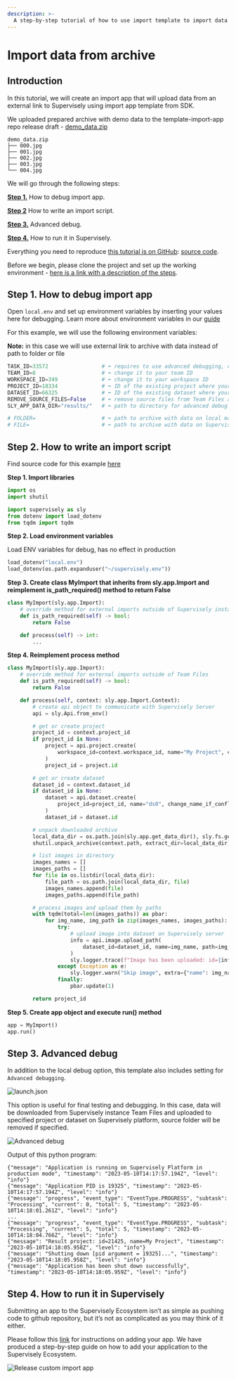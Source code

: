 ```yaml
---
description: >-
  A step-by-step tutorial of how to use import template to import data from external link.
---
```


# Import data from archive

## Introduction

In this tutorial, we will create an import app that will upload data from an external link to Supervisely using import app template from SDK.

We uploaded prepared archive with demo data to the template-import-app repo release draft - [demo_data.zip](https://github.com/supervisely-ecosystem/template-import-app/releases/download/v0.0.1/demo_data.zip)

```text
demo_data.zip
├── 000.jpg
├── 001.jpg
├── 002.jpg
├── 003.jpg
└── 004.jpg
```

We will go through the following steps:

[**Step 1.**](#step-1-how-to-debug-import-app) How to debug import app.

[**Step 2**](#step-2-how-to-write-an-import-script) How to write an import script.

[**Step 3.**](#step-3-advanced-debug) Advanced debug.

[**Step 4.**](#step-4-how-to-run-it-in-supervisely) How to run it in Supervisely.

Everything you need to reproduce [this tutorial is on GitHub](https://github.com/supervisely-ecosystem/template-import-app): [source code](https://github.com/supervisely-ecosystem/template-import-app/blob/master/src/import-external-link.py).

Before we begin, please clone the project and set up the working environment - [here is a link with a description of the steps](/README.md#set-up-an-environment-for-development).

## Step 1. How to debug import app

Open `local.env` and set up environment variables by inserting your values here for debugging. Learn more about environment variables in our [guide](https://developer.supervisely.com/getting-started/environment-variables)

For this example, we will use the following environment variables:

**Note:** in this case we will use external link to archive with data instead of path to folder or file

```python
TASK_ID=33572                 # ⬅️ requires to use advanced debugging, comment for local debugging
TEAM_ID=8                     # ⬅️ change it to your team ID
WORKSPACE_ID=349              # ⬅️ change it to your workspace ID
PROJECT_ID=18334              # ⬅️ ID of the existing project where your data will be imported (optional)
DATASET_ID=66325              # ⬅️ ID of the existing dataset where your data will be imported (optional)
REMOVE_SOURCE_FILES=False     # ⬅️ remove source files from Team Files after import (optional)
SLY_APP_DATA_DIR="results/"   # ⬅️ path to directory for advanced debug (your data will be downloaded in this directory)

# FOLDER=                     # ⬅️ path to archive with data on local machine
# FILE=                       # ⬅️ path to archive with data on Supervisely Team Files
```

## Step 2. How to write an import script

Find source code for this example [here](https://github.com/supervisely-ecosystem/template-import-app/blob/master/src/import-external-link.py)

**Step 1. Import libraries**

```python
import os
import shutil

import supervisely as sly
from dotenv import load_dotenv
from tqdm import tqdm
```

**Step 2. Load environment variables**

Load ENV variables for debug, has no effect in production

```python
load_dotenv("local.env")
load_dotenv(os.path.expanduser("~/supervisely.env"))
```

**Step 3. Create class MyImport that inherits from sly.app.Import and reimplement is_path_required() method to return False**

```python
class MyImport(sly.app.Import):
    # override method for external imports outside of Supervisely instance
    def is_path_required(self) -> bool:
        return False

    def process(self) -> int:
        ...
```

**Step 4. Reimplement process method**

```python
class MyImport(sly.app.Import):
    # override method for external imports outside of Team Files
    def is_path_required(self) -> bool:
        return False

    def process(self, context: sly.app.Import.Context):
        # create api object to communicate with Supervisely Server
        api = sly.Api.from_env()

        # get or create project
        project_id = context.project_id
        if project_id is None:
            project = api.project.create(
                workspace_id=context.workspace_id, name="My Project", change_name_if_conflict=True
            )
            project_id = project.id

        # get or create dataset
        dataset_id = context.dataset_id
        if dataset_id is None:
            dataset = api.dataset.create(
                project_id=project_id, name="ds0", change_name_if_conflict=True
            )
            dataset_id = dataset.id

        # unpack downloaded archive
        local_data_dir = os.path.join(sly.app.get_data_dir(), sly.fs.get_file_name(context.path))
        shutil.unpack_archive(context.path, extract_dir=local_data_dir)

        # list images in directory
        images_names = []
        images_paths = []
        for file in os.listdir(local_data_dir):
            file_path = os.path.join(local_data_dir, file)
            images_names.append(file)
            images_paths.append(file_path)

        # process images and upload them by paths
        with tqdm(total=len(images_paths)) as pbar:
            for img_name, img_path in zip(images_names, images_paths):
                try:
                    # upload image into dataset on Supervisely server
                    info = api.image.upload_path(
                        dataset_id=dataset_id, name=img_name, path=img_path
                    )
                    sly.logger.trace(f"Image has been uploaded: id={info.id}, name={info.name}")
                except Exception as e:
                    sly.logger.warn("Skip image", extra={"name": img_name, "reason": repr(e)})
                finally:
                    pbar.update(1)

        return project_id
```

**Step 5. Create app object and execute run() method**

```python
app = MyImport()
app.run()
```

## Step 3. Advanced debug

In addition to the local debug option, this template also includes setting for `Advanced debugging`.

![launch.json]()

This option is useful for final testing and debugging. In this case, data will be downloaded from Supervisely instance Team Files and uploaded to specified project or dataset on Supervisely platform, source folder will be removed if specified.

![Advanced debug]()

Output of this python program:

```text
{"message": "Application is running on Supervisely Platform in production mode", "timestamp": "2023-05-10T14:17:57.194Z", "level": "info"}
{"message": "Application PID is 19325", "timestamp": "2023-05-10T14:17:57.194Z", "level": "info"}
{"message": "progress", "event_type": "EventType.PROGRESS", "subtask": "Processing", "current": 0, "total": 5, "timestamp": "2023-05-10T14:18:01.261Z", "level": "info"}
...
{"message": "progress", "event_type": "EventType.PROGRESS", "subtask": "Processing", "current": 5, "total": 5, "timestamp": "2023-05-10T14:18:04.766Z", "level": "info"}
{"message": "Result project: id=21425, name=My Project", "timestamp": "2023-05-10T14:18:05.958Z", "level": "info"}
{"message": "Shutting down [pid argument = 19325]...", "timestamp": "2023-05-10T14:18:05.958Z", "level": "info"}
{"message": "Application has been shut down successfully", "timestamp": "2023-05-10T14:18:05.959Z", "level": "info"}
```

## Step 4. How to run it in Supervisely

Submitting an app to the Supervisely Ecosystem isn’t as simple as pushing code to github repository, but it’s not as complicated as you may think of it either.

Please follow this [link](https://developer.supervisely.com/app-development/basics/add-private-app) for instructions on adding your app. We have produced a step-by-step guide on how to add your application to the Supervisely Ecosystem.

![Release custom import app]()
